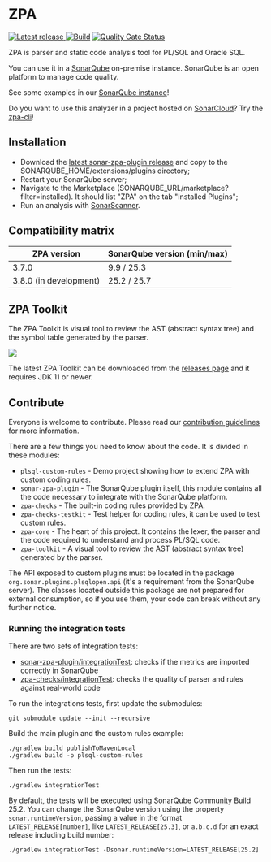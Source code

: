 # ZPA

[![Latest release](https://img.shields.io/github/release/felipebz/zpa.svg) ](https://github.com/felipebz/zpa/releases/latest)
[![Build](https://github.com/felipebz/zpa/actions/workflows/build.yml/badge.svg?branch=main)](https://github.com/felipebz/zpa/actions/workflows/build.yml)
[![Quality Gate Status](https://sonarqube.felipebz.com/api/project_badges/measure?project=com.felipebz.zpa%3Azpa&metric=alert_status)](https://sonarqube.felipebz.com/dashboard?id=com.felipebz.zpa%3Azpa)

ZPA is parser and static code analysis tool for PL/SQL and Oracle SQL.

You can use it in a [SonarQube](https://www.sonarqube.org) on-premise instance. SonarQube is an open platform to manage code quality.

See some examples in our [SonarQube instance](https://sonarqube.felipebz.com/projects?languages=plsqlopen)!

Do you want to use this analyzer in a project hosted on [SonarCloud](https://sonarcloud.io)? Try the [zpa-cli](https://github.com/felipebz/zpa-cli)!

## Installation

- Download the [latest sonar-zpa-plugin release](https://github.com/felipebz/zpa/releases/latest) and copy to the SONARQUBE_HOME/extensions/plugins directory;
- Restart your SonarQube server;
- Navigate to the Marketplace (SONARQUBE_URL/marketplace?filter=installed). It should list "ZPA" on the tab "Installed Plugins";
- Run an analysis with [SonarScanner](https://docs.sonarsource.com/sonarqube/latest/analyzing-source-code/overview/).

## Compatibility matrix

| ZPA version            | SonarQube version (min/max) |
|------------------------|-----------------------------|
| 3.7.0                  | 9.9 / 25.3                  |
| 3.8.0 (in development) | 25.2 / 25.7                 |

## ZPA Toolkit

The ZPA Toolkit is visual tool to review the AST (abstract syntax tree) and the symbol table generated by the parser.

![](https://raw.githubusercontent.com/wiki/felipebz/zpa/img/zpa-toolkit.png)

The latest ZPA Toolkit can be downloaded from the [releases page](https://github.com/felipebz/zpa/releases/latest) and it requires JDK 11 or newer.

## Contribute

Everyone is welcome to contribute. Please read our [contribution guidelines](CONTRIBUTING.md) for more information.

There are a few things you need to know about the code. It is divided in these modules:

- `plsql-custom-rules` - Demo project showing how to extend ZPA with custom coding rules.
- `sonar-zpa-plugin` - The SonarQube plugin itself, this module contains all the code necessary to integrate with the SonarQube platform.
- `zpa-checks` - The built-in coding rules provided by ZPA.
- `zpa-checks-testkit` - Test helper for coding rules, it can be used to test custom rules.
- `zpa-core` - The heart of this project. It contains the lexer, the parser and the code required to understand and process PL/SQL code.
- `zpa-toolkit` - A visual tool to review the AST (abstract syntax tree) generated by the parser.

The API exposed to custom plugins must be located in the package `org.sonar.plugins.plsqlopen.api` (it's a requirement from the SonarQube server). The classes located outside this package are not prepared for external consumption, so if you use them, your code can break without any further notice.

### Running the integration tests

There are two sets of integration tests:

- [sonar-zpa-plugin/integrationTest](https://github.com/felipebz/zpa/tree/main/sonar-zpa-plugin/src/integrationTest): checks if the metrics are imported correctly in SonarQube
- [zpa-checks/integrationTest](https://github.com/felipebz/zpa/tree/main/zpa-checks/src/integrationTest): checks the quality of parser and rules against real-world code

To run the integrations tests, first update the submodules:

    git submodule update --init --recursive
    
Build the main plugin and the custom rules example:

    ./gradlew build publishToMavenLocal
    ./gradlew build -p plsql-custom-rules

Then run the tests:

    ./gradlew integrationTest

By default, the tests will be executed using SonarQube Community Build 25.2. You can change the SonarQube version using the property `sonar.runtimeVersion`, passing a value in the format `LATEST_RELEASE[number]`, like `LATEST_RELEASE[25.3]`, or `a.b.c.d` for an exact release including build number: 

    ./gradlew integrationTest -Dsonar.runtimeVersion=LATEST_RELEASE[25.2]
